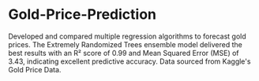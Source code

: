 # Gold-Price-Prediction
Developed and compared multiple regression algorithms to forecast gold prices. The Extremely Randomized Trees ensemble model delivered the best results with an R² score of 0.99 and Mean Squared Error (MSE) of 3.43, indicating excellent predictive accuracy. Data sourced from Kaggle's Gold Price Data.
